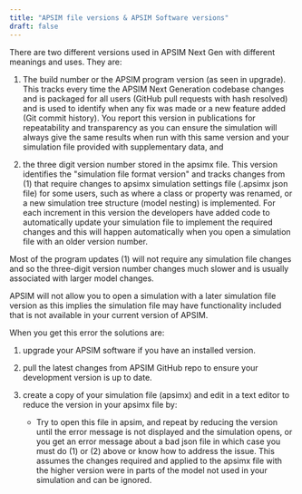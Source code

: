 ```yaml
---
title: "APSIM file versions & APSIM Software versions"
draft: false
---
```


There are two different versions used in APSIM Next Gen with different meanings and uses. They are:

1. The build number or the APSIM program version (as seen in upgrade). This tracks every time the APSIM Next Generation codebase changes and is packaged for all users (GitHub pull requests with hash resolved) and is used to identify when any fix was made or a new feature added (Git commit history). You report this version in publications for repeatability and transparency as you can ensure the simulation will always give the same results when run with this same version and your simulation file provided with supplementary data, and

2. the three digit version number stored in the apsimx file. This version identifies the "simulation file format version" and tracks changes from (1) that require changes to apsimx simulation settings file (.apsimx json file) for some users, such as where a class or property was renamed, or a new simulation tree structure (model nesting) is implemented. For each increment in this version the developers have added code to automatically update your simulation file to implement the required changes and this will happen automatically when you open a simulation file with an older version number.

Most of the program updates (1) will not require any simulation file changes and so the three-digit version number changes much slower and is usually associated with larger model changes.

APSIM will not allow you to open a simulation with a later simulation file version as this implies the simulation file may have functionality included that is not available in your current version of APSIM.

When you get this error the solutions are:

1. upgrade your APSIM software if you have an installed version.
2. pull the latest changes from APSIM GitHub repo to ensure your development version is up to date.
3. create a copy of your simulation file (apsimx) and edit in a text editor to reduce the version in your apsimx file by:

    * Try to open this file in apsim, and repeat by reducing the version until the error message is not displayed and the simulation opens, or you get an error message about a bad json file in which case you must do (1) or (2) above or know how to address the issue. This assumes the changes required and applied to the apsimx file with the higher version were in parts of the model not used in your simulation and can be ignored.

